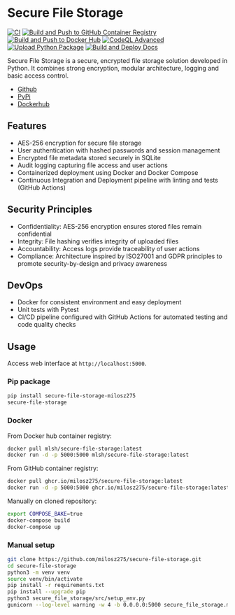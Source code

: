 # Secure File Storage

[![CI](https://github.com/milosz275/secure-file-storage/actions/workflows/ci.yml/badge.svg)](https://github.com/milosz275/secure-file-storage/actions/workflows/ci.yml)
[![Build and Push to GitHub Container Registry](https://github.com/milosz275/secure-file-storage/actions/workflows/docker-github-publish.yml/badge.svg)](https://github.com/milosz275/secure-file-storage/actions/workflows/docker-github-publish.yml)
[![Build and Push to Docker Hub](https://github.com/milosz275/secure-file-storage/actions/workflows/dockerhub-publish.yml/badge.svg)](https://github.com/milosz275/secure-file-storage/actions/workflows/dockerhub-publish.yml)
[![CodeQL Advanced](https://github.com/milosz275/secure-file-storage/actions/workflows/codeql.yml/badge.svg)](https://github.com/milosz275/secure-file-storage/actions/workflows/codeql.yml)
[![Upload Python Package](https://github.com/milosz275/secure-file-storage/actions/workflows/python-publish.yml/badge.svg)](https://github.com/milosz275/secure-file-storage/actions/workflows/python-publish.yml)
[![Build and Deploy Docs](https://github.com/milosz275/secure-file-storage/actions/workflows/deploy-docs.yml/badge.svg)](https://github.com/milosz275/secure-file-storage/actions/workflows/deploy-docs.yml)

Secure File Storage is a secure, encrypted file storage solution developed in Python. It combines strong encryption, modular architecture, logging and basic access control.

- [Github](https://github.com/milosz275/secure-file-storage)
- [PyPi](https://pypi.org/project/secure-file-storage-milosz275)
- [Dockerhub](https://hub.docker.com/repository/docker/mlsh/secure-file-storage/general)

## Features

- AES-256 encryption for secure file storage
- User authentication with hashed passwords and session management
- Encrypted file metadata stored securely in SQLite
- Audit logging capturing file access and user actions
- Containerized deployment using Docker and Docker Compose
- Continuous Integration and Deployment pipeline with linting and tests (GitHub Actions)

## Security Principles

- Confidentiality: AES-256 encryption ensures stored files remain confidential
- Integrity: File hashing verifies integrity of uploaded files
- Accountability: Access logs provide traceability of user actions
- Compliance: Architecture inspired by ISO27001 and GDPR principles to promote security-by-design and privacy awareness

## DevOps

- Docker for consistent environment and easy deployment
- Unit tests with Pytest
- CI/CD pipeline configured with GitHub Actions for automated testing and code quality checks

## Usage

Access web interface at `http://localhost:5000`.

### Pip package

```bash
pip install secure-file-storage-milosz275
secure-file-storage
```

### Docker

From Docker hub container registry:

```bash
docker pull mlsh/secure-file-storage:latest
docker run -d -p 5000:5000 mlsh/secure-file-storage:latest
```

From GitHub container registry:

```bash
docker pull ghcr.io/milosz275/secure-file-storage:latest
docker run -d -p 5000:5000 ghcr.io/milosz275/secure-file-storage:latest
```

Manually on cloned repository:

```bash
export COMPOSE_BAKE=true
docker-compose build
docker-compose up
```

### Manual setup

```bash
git clone https://github.com/milosz275/secure-file-storage.git
cd secure-file-storage
python3 -m venv venv
source venv/bin/activate
pip install -r requirements.txt
pip install --upgrade pip
python3 secure_file_storage/src/setup_env.py
gunicorn --log-level warning -w 4 -b 0.0.0.0:5000 secure_file_storage.main:app
```
